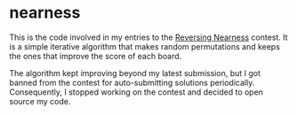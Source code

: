 # nearness

This is the code involved in my entries to the [Reversing Nearness](http://azspcs.com/Contest/Nearness) contest. It is a simple iterative algorithm that makes random permutations and keeps the ones that improve the score of each board.

The algorithm kept improving beyond my latest submission, but I got banned from the contest for auto-submitting solutions periodically. Consequently, I stopped working on the contest and decided to open source my code.

